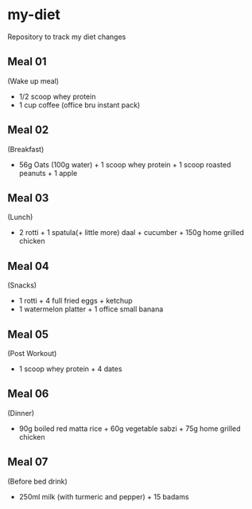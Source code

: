 # my-diet
Repository to track my diet changes

Meal 01
--------
(Wake up meal)
- 1/2 scoop whey protein
- 1 cup coffee (office bru instant pack)

Meal 02
--------
(Breakfast)
- 56g Oats (100g water) + 1 scoop whey protein + 1 scoop roasted peanuts + 1 apple

Meal 03
--------
(Lunch)
- 2 rotti + 1 spatula(+ little more) daal + cucumber + 150g home grilled chicken

Meal 04
--------
(Snacks)
- 1 rotti + 4 full fried eggs + ketchup
- 1 watermelon platter + 1 office small banana

Meal 05
--------
(Post Workout)
- 1 scoop whey protein + 4 dates

Meal 06
--------
(Dinner)
- 90g boiled red matta rice + 60g vegetable sabzi + 75g home grilled chicken

Meal 07
--------
(Before bed drink)
- 250ml milk (with turmeric and pepper) + 15 badams
